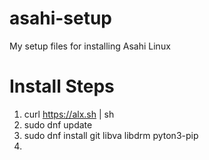 # asahi-setup
My setup files for installing Asahi Linux

# Install Steps
1. curl https://alx.sh | sh
2. sudo dnf update
3. sudo dnf install git libva libdrm pyton3-pip
4. 
